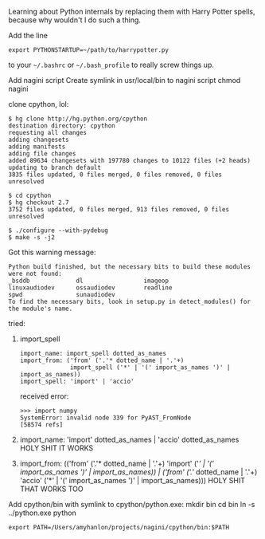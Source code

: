 Learning about Python internals by replacing them with Harry Potter spells, because why wouldn't I do such a thing.

Add the line

```
export PYTHONSTARTUP=~/path/to/harrypotter.py
```
to your `~/.bashrc` or `~/.bash_profile` to really screw things up.


Add nagini script
Create symlink in usr/local/bin to nagini script
chmod nagini


clone cpython, lol:

```
$ hg clone http://hg.python.org/cpython
destination directory: cpython
requesting all changes
adding changesets
adding manifests
adding file changes
added 89634 changesets with 197780 changes to 10122 files (+2 heads)
updating to branch default
3835 files updated, 0 files merged, 0 files removed, 0 files unresolved

$ cd cpython
$ hg checkout 2.7
3752 files updated, 0 files merged, 913 files removed, 0 files unresolved

$ ./configure --with-pydebug
$ make -s -j2
```

Got this warning message:

```
Python build finished, but the necessary bits to build these modules were not found:
_bsddb             dl                 imageop         
linuxaudiodev      ossaudiodev        readline        
spwd               sunaudiodev                        
To find the necessary bits, look in setup.py in detect_modules() for the module's name.
```


tried:

1. import_spell
    ```
    import_name: import_spell dotted_as_names
    import_from: ('from' ('.'* dotted_name | '.'+)
                  import_spell ('*' | '(' import_as_names ')' | import_as_names))
    import_spell: 'import' | 'accio'
    ```

    received error: 
    ```
    >>> import numpy
    SystemError: invalid node 339 for PyAST_FromNode
    [58574 refs]
    ```

2. import_name: 'import' dotted_as_names | 'accio' dotted_as_names
HOLY SHIT IT WORKS

3. import_from: (('from' ('.'* dotted_name | '.'+)
              'import' ('*' | '(' import_as_names ')' | import_as_names)) |
              ('from' ('.'* dotted_name | '.'+)
              'accio' ('*' | '(' import_as_names ')' | import_as_names)))
HOLY SHIT THAT WORKS TOO



Add cpython/bin with symlink to cpython/python.exe:
mkdir bin
cd bin
ln -s ../python.exe python

`export PATH=/Users/amyhanlon/projects/nagini/cpython/bin:$PATH`
